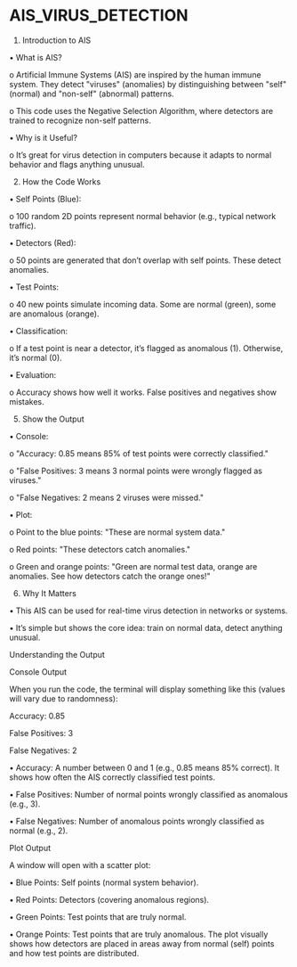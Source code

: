 # AIS_VIRUS_DETECTION
1. Introduction to AIS
   
•	What is AIS? 

o	Artificial Immune Systems (AIS) are inspired by the human immune system. They detect "viruses" (anomalies) by distinguishing between "self" (normal) and "non-self" (abnormal) patterns.

o	This code uses the Negative Selection Algorithm, where detectors are trained to recognize non-self patterns.

•	Why is it Useful? 

o	It’s great for virus detection in computers because it adapts to normal behavior and flags anything unusual.

2. How the Code Works
   
•	Self Points (Blue): 

o	100 random 2D points represent normal behavior (e.g., typical network traffic).

•	Detectors (Red): 

o	50 points are generated that don’t overlap with self points. These detect anomalies.

•	Test Points: 

o	40 new points simulate incoming data. Some are normal (green), some are anomalous (orange).

•	Classification: 

o	If a test point is near a detector, it’s flagged as anomalous (1). Otherwise, it’s normal (0).

•	Evaluation: 

o	Accuracy shows how well it works. False positives and negatives show mistakes.

5. Show the Output

•	Console: 

o	"Accuracy: 0.85 means 85% of test points were correctly classified."

o	"False Positives: 3 means 3 normal points were wrongly flagged as viruses."

o	"False Negatives: 2 means 2 viruses were missed."

•	Plot: 

o	Point to the blue points: "These are normal system data."

o	Red points: "These detectors catch anomalies."

o	Green and orange points: "Green are normal test data, orange are anomalies. See how detectors catch the orange ones!"

6. Why It Matters

•	This AIS can be used for real-time virus detection in networks or systems.

•	It’s simple but shows the core idea: train on normal data, detect anything unusual.

Understanding the Output

Console Output

When you run the code, the terminal will display something like this (values will vary due to randomness):

Accuracy: 0.85

False Positives: 3

False Negatives: 2

•	Accuracy: A number between 0 and 1 (e.g., 0.85 means 85% correct). It shows how often the AIS correctly classified test points.

•	False Positives: Number of normal points wrongly classified as anomalous (e.g., 3).

•	False Negatives: Number of anomalous points wrongly classified as normal (e.g., 2).

Plot Output

A window will open with a scatter plot:

•	Blue Points: Self points (normal system behavior).

•	Red Points: Detectors (covering anomalous regions).

•	Green Points: Test points that are truly normal.

•	Orange Points: Test points that are truly anomalous.
The plot visually shows how detectors are placed in areas away from normal (self) points and how test points are distributed.

